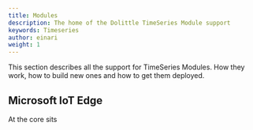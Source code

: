 ```yaml
---
title: Modules
description: The home of the Dolittle TimeSeries Module support
keywords: Timeseries
author: einari
weight: 1
---
```


This section describes all the support for TimeSeries Modules. How they work,
how to build new ones and how to get them deployed.

## Microsoft IoT Edge

At the core sits
